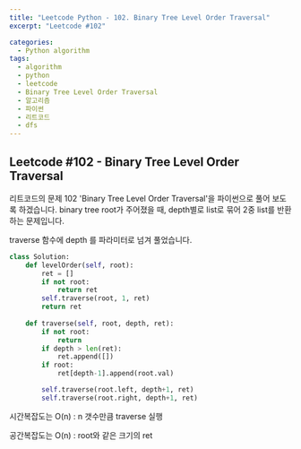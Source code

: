 ```yaml
---
title: "Leetcode Python - 102. Binary Tree Level Order Traversal"
excerpt: "Leetcode #102"

categories:
  - Python algorithm
tags:
  - algorithm
  - python
  - leetcode
  - Binary Tree Level Order Traversal
  - 알고리즘
  - 파이썬
  - 리트코드
  - dfs
---
```


## Leetcode #102 - Binary Tree Level Order Traversal
리트코드의 문제 102 'Binary Tree Level Order Traversal'을 파이썬으로 풀어 보도록 하겠습니다. 
binary tree root가 주어졌을 때, depth별로 list로 묶어 2중 list를 반환하는 문제입니다.

traverse 함수에 depth 를 파라미터로 넘겨 풀었습니다.
```python
class Solution:
    def levelOrder(self, root):
        ret = []
        if not root:
            return ret
        self.traverse(root, 1, ret)
        return ret
    
    def traverse(self, root, depth, ret):
        if not root:
            return
        if depth > len(ret):
            ret.append([])
        if root:
            ret[depth-1].append(root.val)

        self.traverse(root.left, depth+1, ret)
        self.traverse(root.right, depth+1, ret)
```

시간복잡도는 O(n) : n 갯수만큼 traverse 실행

공간복잡도는 O(n) : root와 같은 크기의 ret
